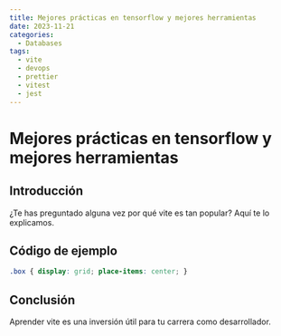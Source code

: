 ```yaml
---
title: Mejores prácticas en tensorflow y mejores herramientas
date: 2023-11-21
categories:
  - Databases
tags:
  - vite
  - devops
  - prettier
  - vitest
  - jest
---
```


# Mejores prácticas en tensorflow y mejores herramientas

## Introducción

¿Te has preguntado alguna vez por qué vite es tan popular? Aquí te lo explicamos.

## Código de ejemplo

```css
.box { display: grid; place-items: center; }
```

## Conclusión

Aprender vite es una inversión útil para tu carrera como desarrollador.